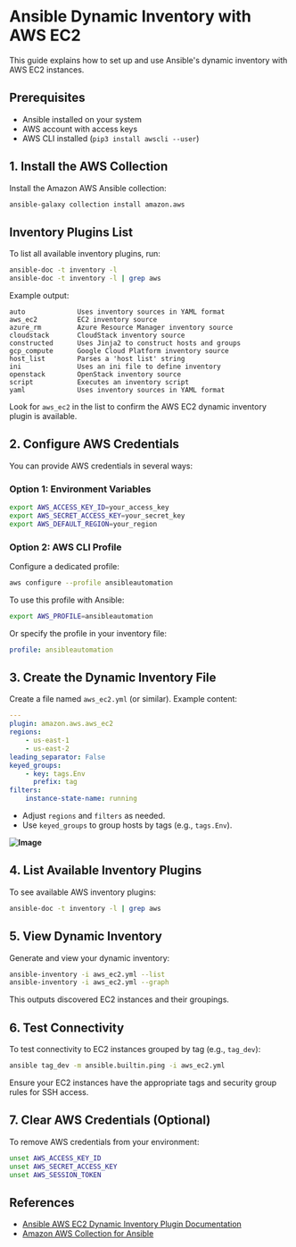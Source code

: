 # Ansible Dynamic Inventory with AWS EC2

This guide explains how to set up and use Ansible's dynamic inventory with AWS EC2 instances.

## Prerequisites

- Ansible installed on your system
- AWS account with access keys
- AWS CLI installed (`pip3 install awscli --user`)

## 1. Install the AWS Collection

Install the Amazon AWS Ansible collection:

```bash
ansible-galaxy collection install amazon.aws
```
## Inventory Plugins List

To list all available inventory plugins, run:

```bash
ansible-doc -t inventory -l
ansible-doc -t inventory -l | grep aws
```

Example output:

```
auto             Uses inventory sources in YAML format
aws_ec2          EC2 inventory source
azure_rm         Azure Resource Manager inventory source
cloudstack       CloudStack inventory source
constructed      Uses Jinja2 to construct hosts and groups
gcp_compute      Google Cloud Platform inventory source
host_list        Parses a 'host list' string
ini              Uses an ini file to define inventory
openstack        OpenStack inventory source
script           Executes an inventory script
yaml             Uses inventory sources in YAML format
```

Look for `aws_ec2` in the list to confirm the AWS EC2 dynamic inventory plugin is available.
## 2. Configure AWS Credentials

You can provide AWS credentials in several ways:

### Option 1: Environment Variables

```bash
export AWS_ACCESS_KEY_ID=your_access_key
export AWS_SECRET_ACCESS_KEY=your_secret_key
export AWS_DEFAULT_REGION=your_region
```

### Option 2: AWS CLI Profile

Configure a dedicated profile:

```bash
aws configure --profile ansibleautomation
```

To use this profile with Ansible:

```bash
export AWS_PROFILE=ansibleautomation
```

Or specify the profile in your inventory file:

```yaml
profile: ansibleautomation
```

## 3. Create the Dynamic Inventory File

Create a file named `aws_ec2.yml` (or similar). Example content:

```yaml
---
plugin: amazon.aws.aws_ec2
regions:
    - us-east-1
    - us-east-2
leading_separator: False
keyed_groups:
    - key: tags.Env
      prefix: tag
filters:
    instance-state-name: running
```

- Adjust `regions` and `filters` as needed.
- Use `keyed_groups` to group hosts by tags (e.g., `tags.Env`).

**![Image](https://github.com/user-attachments/assets/6a87ebc0-45d5-4944-8f37-d5d81e15f7d1)**

## 4. List Available Inventory Plugins

To see available AWS inventory plugins:

```bash
ansible-doc -t inventory -l | grep aws
```

## 5. View Dynamic Inventory

Generate and view your dynamic inventory:

```bash
ansible-inventory -i aws_ec2.yml --list
ansible-inventory -i aws_ec2.yml --graph
```

This outputs discovered EC2 instances and their groupings.

## 6. Test Connectivity

To test connectivity to EC2 instances grouped by tag (e.g., `tag_dev`):

```bash
ansible tag_dev -m ansible.builtin.ping -i aws_ec2.yml
```

Ensure your EC2 instances have the appropriate tags and security group rules for SSH access.

## 7. Clear AWS Credentials (Optional)

To remove AWS credentials from your environment:

```bash
unset AWS_ACCESS_KEY_ID
unset AWS_SECRET_ACCESS_KEY
unset AWS_SESSION_TOKEN
```

## References

- [Ansible AWS EC2 Dynamic Inventory Plugin Documentation](https://docs.ansible.com/ansible/latest/collections/amazon/aws/aws_ec2_inventory.html)
- [Amazon AWS Collection for Ansible](https://galaxy.ansible.com/amazon/aws)
